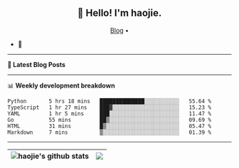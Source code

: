 <h2 align="center">👋 Hello! I'm haojie.</h2>
<p align="center">
  <a href="https://aoyouer.com">Blog</a> •
</p>


- 🔭 


-------

**📝 Latest Blog Posts**


-------

📊 **Weekly development breakdown**
<!--START_SECTION:waka-->

```text
Python       5 hrs 18 mins   ██████████████░░░░░░░░░░░   55.64 %
TypeScript   1 hr 27 mins    ███▓░░░░░░░░░░░░░░░░░░░░░   15.23 %
YAML         1 hr 5 mins     ███░░░░░░░░░░░░░░░░░░░░░░   11.47 %
Go           55 mins         ██▒░░░░░░░░░░░░░░░░░░░░░░   09.69 %
HTML         31 mins         █▒░░░░░░░░░░░░░░░░░░░░░░░   05.47 %
Markdown     7 mins          ▒░░░░░░░░░░░░░░░░░░░░░░░░   01.39 %
```

<!--END_SECTION:waka-->

-------



| <img align="center" src="https://github-readme-stats.vercel.app/api?username=haojie06&show_icons=true&theme=graywhite&show_icons=true&count_private=true&include_all_commits=true&hide_border=true" alt="haojie's github stats" /> | <img align="center" src="https://github-readme-stats.vercel.app/api/top-langs/?username=haojie06&layout=compact&theme=graywhite&hide_border=true&hide=css,html" /> |
| ------------- | ------------- |


